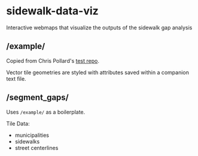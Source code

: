 # sidewalk-data-viz
Interactive webmaps that visualize the outputs of the sidewalk gap analysis


## /example/

Copied from Chris Pollard's [test repo](https://github.com/crvanpollard/webmapapp_testing/tree/master/Mapbox_Vector_Jsontable).

Vector tile geometries are styled with attributes saved within a companion text file.

## /segment_gaps/

Uses ``/example/`` as a boilerplate.

Tile Data:
- municipalities
- sidewalks
- street centerlines